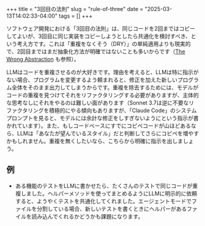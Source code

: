 
+++
title = "3回目の法則"
slug = "rule-of-three"
date = "2025-03-13T14:02:33-04:00"
tags = []
+++

ソフトウェア開発における「3回目の法則」は、同じコードを2回まではコピーしてよいが、3回目に同じ実装をコピーしようとしたら共通化を検討すべき、という考え方です。これは「重複をなくそう（DRY）」の単純適用よりも現実的で、2回目まではまだ抽象化方法が明確ではないことも多いからです（[The Wrong Abstraction](https://sandimetz.com/blog/2016/1/20/the-wrong-abstraction) も参照）。

LLMはコードを重複させるのが大好きです。理由を考えると、LLMは特に指示がない場合、プログラムを変更するよう頼まれると、修正を加えた新しいプログラム全体をそのまま出力してしまうからです。重複を除去するためには、モデルがコードの重複を見つけてそれをリファクタリングする必要がありますが、主体的な思考なしにそれをやるのは難しい面があります（Sonnet 3.7は逆に不要なリファクタリングを積極的にやる傾向もありますが、「Claude Code」のシステムプロンプトを見ると、モデルには余計な修正をしすぎないようにという指示が書かれています）。また、もしコードベースにすでにコピペコードが山ほどあるなら、LLMは「あなたが望んでいるスタイル」だと判断してさらにコピペを増やすかもしれません。重複を無くしたいなら、こちらから明確に指示を出しましょう。

## 例

- ある機能のテストをLLMに書かせたら、たくさんのテストで同じコードが重複しました。ヘルパーメソッドを使ってまとめるようにLLMに明示的に依頼すると、ようやくテストを共通化してくれました。エージェントモードでファイルを分割している場合、新しいテストを書くときにヘルパーがあるファイルを読み込んでくれるかどうかも課題になります。

